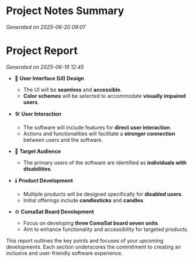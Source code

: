 # Project Notes Summary

*Generated on 2025-06-20 09:07*

# Project Report

*Generated on 2025-06-19 12:45*

- 🌟 **User Interface (UI) Design**
  - The UI will be **seamless** and **accessible**.
  - **Color schemes** will be selected to accommodate **visually impaired users**.

- 🛠️ **User Interaction**
  - The software will include features for **direct user interaction**.
  - Actions and functionalities will facilitate a **stronger connection** between users and the software.

- 🎯 **Target Audience**
  - The primary users of the software are identified as **individuals with disabilities**.

- 🕯️ **Product Development**
  - Multiple products will be designed specifically for **disabled users**.
  - Initial offerings include **candlesticks** and **candles**.

- ⚙️ **ComaSat Board Development**
  - Focus on developing **three ComaSat board seven units**.
  - Aim to enhance functionality and accessibility for targeted products.

This report outlines the key points and focuses of your upcoming developments. Each section underscores the commitment to creating an inclusive and user-friendly software experience.